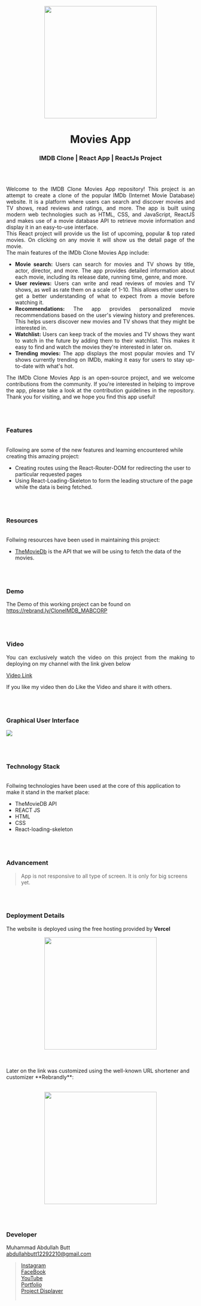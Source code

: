 <p align="center">
  <img src = "/External Images/logo.png" width="300">
</p>

<h1 align="center">
  Movies App
</h1>

<h3 align="center">
   IMDB Clone | React App | ReactJs Project
</h3>


<br><br>

<p align="justify">
Welcome to the IMDB Clone Movies App repository! This project is an attempt to create a clone of the popular IMDb (Internet Movie Database) website. It is a platform where users can search and discover movies and TV shows, read reviews and ratings, and more. The app is built using modern web technologies such as HTML, CSS, and JavaScript, ReactJS and makes use of a movie database API to retrieve movie information and display it in an easy-to-use interface.<br>
This React project will provide us the list of upcoming, popular & top rated movies. On clicking on any movie it will show us the detail page of the movie.<br>
The main features of the IMDb Clone Movies App include:
<ul>
<li align="justify"> <b>Movie search:</b> Users can search for movies and TV shows by title, actor, director, and more. The app provides detailed information about each movie, including its release date, running time, genre, and more.</li>
<li align="justify"> <b>User reviews:</b> Users can write and read reviews of movies and TV shows, as well as rate them on a scale of 1-10. This allows other users to get a better understanding of what to expect from a movie before watching it.</li>
<li align="justify"> <b>Recommendations:</b> The app provides personalized movie recommendations based on the user's viewing history and preferences. This helps users discover new movies and TV shows that they might be interested in.</li>
<li align="justify"> <b>Watchlist:</b> Users can keep track of the movies and TV shows they want to watch in the future by adding them to their watchlist. This makes it easy to find and watch the movies they're interested in later on.</li>
<li align="justify"> <b>Trending movies:</b> The app displays the most popular movies and TV shows currently trending on IMDb, making it easy for users to stay up-to-date with what's hot.</li>
</ul>
</p>
<p align="justify">
The IMDb Clone Movies App is an open-source project, and we welcome contributions from the community. If you're interested in helping to improve the app, please take a look at the contribution guidelines in the repository. Thank you for visiting, and we hope you find this app useful!
</p>


<br><br>
<!-- ................................................................................................................................. -->


### Features
<br>
Following are some of the new features and learning encountered while creating this amazing project:

- Creating routes using the React-Router-DOM for redirecting the user to particular requested pages
- Using React-Loading-Skeleton to form the leading structure of the page while the data is being fetched.


<br><br>
<!-- ................................................................................................................................. -->


### Resources
<br>
Follwing resources have been used in maintaining this project:

- [TheMovieDb](https://developers.themoviedb.org/3/getting-started/introduction) is the API that we will be using to fetch the data of the movies.


<br><br>
<!-- ................................................................................................................................. -->


### Demo
<p align="justify">
  The Demo of this working project can be found on <br>
  <a href="https://rebrand.ly/CloneIMDB_MABCORP">https://rebrand.ly/CloneIMDB_MABCORP</a>
</p>


<br><br>
<!-- ................................................................................................................................. -->



### Video
<p align="justify">
You can exclusively watch the video on this project from the making to deploying on my     channel with the link given below<br>

  [Video Link](# ) <br>

  If you like my video then do Like the Video and share it with others.
</p>


<br><br>
<!-- ................................................................................................................................. -->



### Graphical User Interface

<img src="/External Images/IMDB Clone.png"/>


<br><br>
<!-- ................................................................................................................................. -->




### Technology Stack
<br>
Follwing technologies have been used at the core of this application to make it stand in the market place:

- TheMovieDB API
- REACT JS
- HTML
- CSS
- React-loading-skeleton


<br><br>
<!-- ................................................................................................................................. -->


### Advancement

> App is not responsive to all type of screen. It is only for big screens yet. 

<br><br>
<!-- ................................................................................................................................. -->


### Deployment Details

The website is deployed using the free hosting provided by **Vercel**
<p align = "center">
  <img src = "https://branditechture.agency/brand-logos/wp-content/uploads/wpdm-cache/Vercel-900x0.png" width = "300">
</p>
<br><br>
Later on the link was customized using the well-known URL shortener and customizer **Rebrandly**:<br><br>
<p align = "center">
  <img src = "https://www.rebrandly.com/images/URL-Shortener.fileextension.svg" width = "300">
</p>


<br><br>
<!-- ................................................................................................................................. -->


### Developer

Muhammad Abdullah Butt <br>
abdullahbutt12292210@gmail.com <br>
> [Instagram](https://www.instagram.com/abdullah.butt.22/)<br>
> [FaceBook](https://www.facebook.com/profile.php?id=100076291614529)<br>
> [YouTube](https://www.youtube.com/channel/UCnuOFQyMywg-KuoN-lmav1Q)<br>
> [Portfolio](https://rebrand.ly/MuhammadAbdullahButt_MABCORP)<br>
> [Project Displayer]( https://rebrand.ly/ProjectDisplayer_MABCORP)
<br><br>
<!-- ................................................................................................................................. -->






